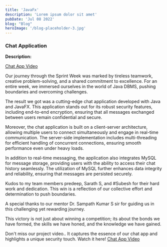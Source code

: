 ```yaml
---
title: 'JavaFx'
description: 'Lorem ipsum dolor sit amet'
pubDate: 'Jul 08 2022'
blog: "Blog"
heroImage: '/blog-placeholder-3.jpg'
---
```


### Chat Application

**Description:**  

[Chat App Video](https://youtu.be/KrARf7-50z4?si=1ZQfJW3GtTCVbfVQ)

Our journey through the Sprint Week was marked by tireless teamwork, creative problem-solving, and a shared commitment to excellence. For an entire week, we immersed ourselves in the world of Java DBMS, pushing boundaries and overcoming challenges.

The result we got was a cutting-edge chat application developed with Java and JavaFX. This application stands out for its robust security features, including end-to-end encryption, ensuring that all messages exchanged between users remain confidential and secure.

Moreover, the chat application is built on a client-server architecture, allowing multiple users to connect simultaneously and engage in real-time communication. The server-side implementation includes multi-threading for efficient handling of concurrent connections, ensuring smooth performance even under heavy loads.

In addition to real-time messaging, the application also integrates MySQL for message storage, providing users with the ability to access their chat history seamlessly. The utilization of MySQL further enhances data integrity and reliability, ensuring that messages are persisted securely.

Kudos to my team members predeep, Sarath S, and #Subesh for their hard work and dedication. This win is a reflection of our collective effort and determination to push boundaries.

A special thanks to our mentor Dr. Sampath Kumar S sir for guiding us in this challenging yet rewarding journey.

This victory is not just about winning a competition; its about the bonds we have formed, the skills we have honed, and the knowledge we have gained.

Don't miss our project video.. It captures the essence of our chat app and highlights a unique security touch. Watch it here! [Chat App Video](https://youtu.be/KrARf7-50z4?si=1ZQfJW3GtTCVbfVQ)



